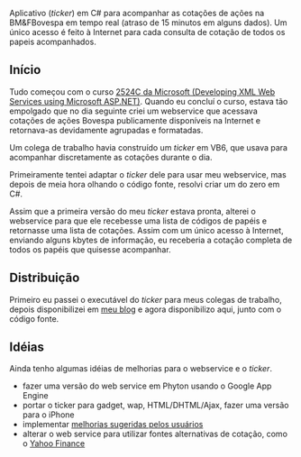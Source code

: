 Aplicativo (_ticker_) em C# para acompanhar as cotações de ações na BM&FBovespa em tempo real (atraso de 15 minutos em alguns dados). Um único acesso é feito à Internet para cada consulta de cotação de todos os papeis acompanhados.

## Início ##
Tudo começou com o curso [2524C da Microsoft (Developing XML Web Services using Microsoft ASP.NET)](http://www.microsoft.com/learning/en/us/syllabi/2524Cfinal.mspx). Quando eu concluí o curso, estava tão empolgado que no dia seguinte criei um webservice que acessava cotações de ações Bovespa publicamente disponíveis na Internet e retornava-as devidamente agrupadas e formatadas.

Um colega de trabalho havia construído um _ticker_ em VB6, que usava para acompanhar discretamente as cotações durante o dia.

Primeiramente tentei adaptar o _ticker_ dele para usar meu webservice, mas depois de meia hora olhando o código fonte, resolvi criar um do zero em C#.

Assim que a primeira versão do meu _ticker_ estava pronta, alterei o webservice para que ele recebesse uma lista de códigos de papéis e retornasse uma lista de cotações. Assim com um único acesso à Internet, enviando alguns kbytes de informação, eu receberia a cotação completa de todos os papéis que quisesse acompanhar.

## Distribuição ##
Primeiro eu passei o executável do _ticker_ para meus colegas de trabalho, depois disponibilizei em [meu blog](http://holococos.sjdr.com.br/dinheiro/cotacao-bovespa/) e agora disponibilizo aqui, junto com o código fonte.

## Idéias ##
Ainda tenho algumas idéias de melhorias para o webservice e o _ticker_.

  * fazer uma versão do web service em Phyton usando o Google App Engine
  * portar o ticker para gadget, wap, HTML/DHTML/Ajax, fazer uma versão para o iPhone
  * implementar [melhorias sugeridas pelos usuários](http://code.google.com/p/cotacao/issues/list)
  * alterar o web service para utilizar fontes alternativas de cotação, como o [Yahoo Finance](http://finance.yahoo.com/)
